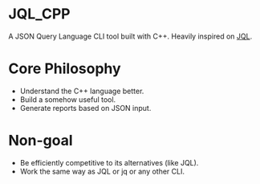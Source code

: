 # JQL_CPP
A JSON Query Language CLI tool built with C++. Heavily inspired on [JQL](https://github.com/yamafaktory/jql).

# Core Philosophy
- Understand the C++ language better.
- Build a somehow useful tool.
- Generate reports based on JSON input.

# Non-goal
- Be efficiently competitive to its alternatives (like JQL).
- Work the same way as JQL or jq or any other CLI.
